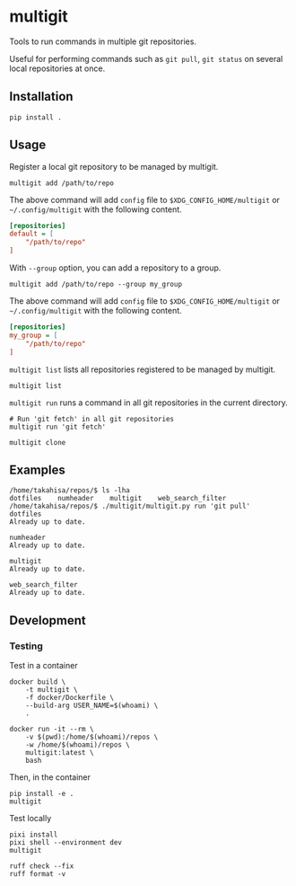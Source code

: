 # multigit

Tools to run commands in multiple git repositories.

Useful for performing commands such as `git pull`, `git status` on several
local repositories at once.

## Installation

```console
pip install .
```

## Usage

Register a local git repository to be managed by multigit.

```console
multigit add /path/to/repo
```

The above command will add `config` file to `$XDG_CONFIG_HOME/multigit` or
`~/.config/multigit` with the following content.

```ini
[repositories]
default = [
    "/path/to/repo"
]
```

With `--group` option, you can add a repository to a group.

```console
multigit add /path/to/repo --group my_group
```

The above command will add `config` file to `$XDG_CONFIG_HOME/multigit` or
`~/.config/multigit` with the following content.

```ini
[repositories]
my_group = [
    "/path/to/repo"
]
```

`multigit list` lists all repositories registered to be managed by multigit.

```console
multigit list
```

`multigit run` runs a command in all git repositories in the current directory.

```console
# Run 'git fetch' in all git repositories
multigit run 'git fetch'
```

`multigit clone `

## Examples

```console
/home/takahisa/repos/$ ls -lha
dotfiles    numheader    multigit    web_search_filter
/home/takahisa/repos/$ ./multigit/multigit.py run 'git pull'
dotfiles
Already up to date.

numheader
Already up to date.

multigit
Already up to date.

web_search_filter
Already up to date.
```

## Development

### Testing

Test in a container

```console
docker build \
    -t multigit \
    -f docker/Dockerfile \
    --build-arg USER_NAME=$(whoami) \
    .

docker run -it --rm \
    -v $(pwd):/home/$(whoami)/repos \
    -w /home/$(whoami)/repos \
    multigit:latest \
    bash
```

Then, in the container

```console
pip install -e .
multigit
```

Test locally

```console
pixi install
pixi shell --environment dev
multigit
```

```console
ruff check --fix
ruff format -v
```
